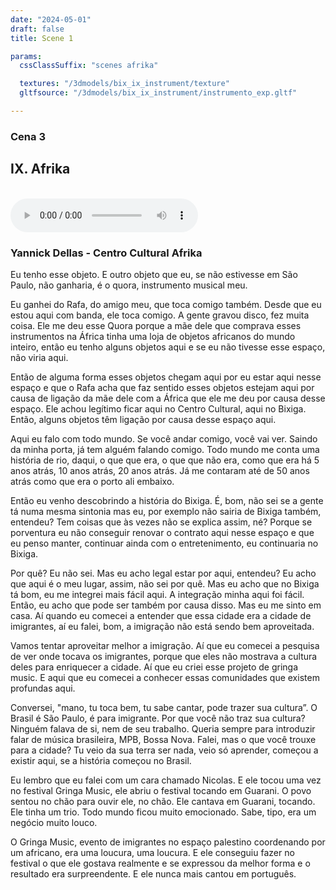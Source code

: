```yaml
---
date: "2024-05-01"
draft: false
title: Scene 1

params:
  cssClassSuffix: "scenes afrika"

  textures: "/3dmodels/bix_ix_instrument/texture"
  gltfsource: "/3dmodels/bix_ix_instrument/instrumento_exp.gltf"

---
```

### Cena 3
## IX. Afrika
<canvas id="c"></canvas>
<br>
<audio controls class="">
    <source src="/audio/Afrika_instrumento.mp3"> type="audio/mpeg">Your browser does not support the audio element.
</audio>
<h3>Yannick Dellas - Centro Cultural Afrika</h3>
<p>Eu tenho esse objeto. E outro objeto que eu, se não estivesse em São Paulo, não ganharia, é o quora, instrumento musical meu.</p>

<p>Eu ganhei do Rafa, do amigo meu, que toca comigo também. Desde que eu estou aqui com banda, ele toca comigo. A gente gravou disco, fez muita coisa. Ele me deu esse Quora porque a mãe dele que comprava esses instrumentos na África tinha uma loja de objetos africanos do mundo inteiro, então eu tenho alguns objetos aqui e se eu não tivesse esse espaço, não viria aqui.</p>

<p>Então de alguma forma esses objetos chegam aqui por eu estar aqui nesse espaço e que o Rafa acha que faz sentido esses objetos estejam aqui por causa de ligação da mãe dele com a África que ele me deu por causa desse espaço. Ele achou legítimo ficar aqui no Centro Cultural, aqui no Bixiga. Então, alguns objetos têm ligação por causa desse espaço aqui.</p>

<p>Aqui eu falo com todo mundo. Se você andar comigo, você vai ver. Saindo da minha porta, já tem alguém falando comigo. Todo mundo me conta uma história de rio, daqui, o que que era, o que que não era, como que era há 5 anos atrás, 10 anos atrás, 20 anos atrás. Já me contaram até de 50 anos atrás como que era o porto ali embaixo.</p>

<p>Então eu venho descobrindo a história do Bixiga.  É, bom, não sei se a gente tá numa mesma sintonia mas eu, por exemplo não sairia de Bixiga também, entendeu? Tem coisas que às vezes não se explica assim, né? Porque se porventura eu não conseguir renovar o contrato aqui nesse espaço e que eu penso manter, continuar ainda com o entretenimento, eu continuaria no Bixiga.</p>

<p>Por quê? Eu não sei. Mas eu acho legal estar por aqui, entendeu? Eu acho que aqui é o meu lugar, assim, não sei por quê. Mas eu acho que no Bixiga tá bom, eu me integrei mais fácil aqui. A integração minha aqui foi fácil. Então, eu acho que pode ser também por causa disso. Mas eu me sinto em casa. Aí quando eu comecei a entender que essa cidade era a cidade de imigrantes, aí eu falei, bom, a imigração não está sendo bem aproveitada.</p>

<p>Vamos tentar aproveitar melhor a imigração. Aí que eu comecei a pesquisa de ver onde tocava os imigrantes, porque que eles não mostrava a cultura deles para enriquecer a cidade. Aí que eu criei esse projeto de gringa music. E aqui que eu comecei a conhecer essas comunidades que existem profundas aqui.</p>

<p>Conversei, "mano, tu toca bem, tu sabe cantar, pode trazer sua cultura”. O Brasil é São Paulo, é para imigrante. Por que você não traz sua cultura? Ninguém falava de si, nem de seu trabalho. Queria sempre para introduzir falar de música brasileira, MPB, Bossa Nova. Falei, mas o que você trouxe para a cidade? Tu veio da sua terra ser nada, veio só aprender, começou a existir aqui, se a história começou no Brasil.

<p>Eu lembro que eu falei com um cara chamado Nicolas. E ele tocou uma vez no festival Gringa Music, ele abriu o festival tocando em Guarani. O povo sentou no chão para ouvir ele, no chão. Ele cantava em Guarani, tocando. Ele tinha um trio. Todo mundo ficou muito emocionado. Sabe, tipo, era um negócio muito louco.

<p>O Gringa Music, evento de imigrantes no espaço palestino coordenando por um africano, era uma loucura, uma loucura. E ele conseguiu fazer no festival o que ele gostava realmente e se expressou da melhor forma e o resultado era surpreendente. E ele nunca mais cantou em português.</p>
